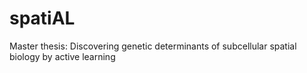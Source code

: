 # spatiAL
Master thesis: Discovering genetic determinants of subcellular spatial biology by active learning
